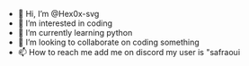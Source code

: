 - 👋 Hi, I’m @Hex0x-svg
- 👀 I’m interested in coding
- 🌱 I’m currently learning python
- 💞️ I’m looking to collaborate on coding something
- 📫 How to reach me add me on discord my user is "safraoui

<!---
Hex0x-svg/Hex0x-svg is a ✨ special ✨ repository because its made by Hex0x
--->
